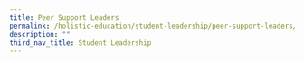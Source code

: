 ```yaml
---
title: Peer Support Leaders
permalink: /holistic-education/student-leadership/peer-support-leaders/
description: ""
third_nav_title: Student Leadership
---
```

